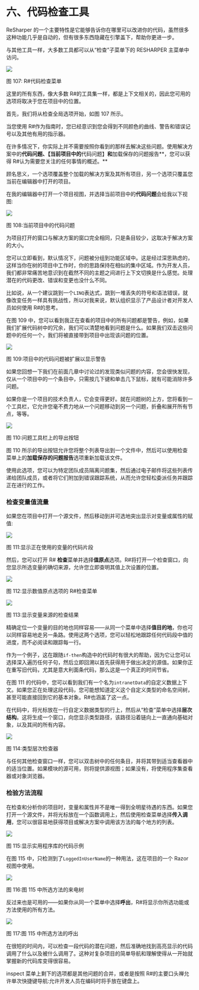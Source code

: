 # 六、代码检查工具

ReSharper 的一个主要特性是它能够告诉你在哪里可以改进你的代码，虽然很多这种功能几乎是自动的，但有很多东西隐藏在引擎盖下，帮助你更进一步。

与其他工具一样，大多数工具都可以从“检查”子菜单下的 RESHARPER 主菜单中访问。

![](img/image110.jpg)

图 107: R#代码检查菜单

这里的所有东西，像大多数 R#的工具集一样，都是上下文相关的，因此您可用的选项将取决于您在项目中的位置。

首先，我们将从检查全局选项开始，如图 107 所示。

当您使用 R#作为指南时，您已经意识到您会得到不同颜色的曲线、警告和错误记号以及其他有用的指示器。

在许多情况下，你实际上并不需要按照你看到的那样去解决这些问题。使用解决方案中的**代码问题、【当前项目中的**代码问题】**和**加载保存的问题报告**，您可以获得 R#认为需要您关注的任何事情的概述。**

顾名思义，一个选项覆盖整个加载的解决方案及其所有项目，另一个选项只覆盖您当前在编辑器中打开的项目。

在我的编辑器中打开一个项目视图，并选择当前项目中的**代码问题**会给我以下视图:

![](img/image111.jpg)

图 108:当前项目中的代码问题

为项目打开的窗口与解决方案的窗口完全相同，只是条目较少，这取决于解决方案的大小。

您可以立即看到，默认情况下，问题被分组到功能区域中。这是经过深思熟虑的，这样当你在树的项目中工作时，你的思路保持在相似的集中区域。作为开发人员，我们都非常痛苦地意识到在截然不同的主题之间进行上下文切换是什么感觉。处理潜在的代码更改、错误和变更也没什么不同。

比如说，从一个建议跳到一个`LINQ`表达式，跳到一堆丢失的符号和语法错误，就像改变任务一样具有挑战性，所以对我来说，默认组织显示了产品设计者对开发人员如何使用 R#的思考。

在图 109 中，您可以看到我正在查看的项目中的所有问题都是警告，例如，如果我们扩展代码树中的冗余，我们可以清楚地看到问题是什么。如果我们双击这些问题中的任何一个，我们将被直接带到项目中出现该问题的位置。

![](img/image112.jpg)

图 109:项目中的代码问题被扩展以显示警告

如果您回想一下我们在前面几章中讨论过的发现类似问题的内容，您会很快发现，仅从一个项目中的一个条目中，只需按几下键和单击几下鼠标，就有可能消除许多问题。

如果你是一个项目的技术负责人，它会变得更好。就在问题树的上方，您将看到一个工具栏，它允许您毫不费力地从一个问题移动到另一个问题，折叠和展开所有节点，等等。

![](img/image113.png)

图 110:问题工具栏上的导出按钮

图 110 所示的导出按钮允许您将整个列表导出到一个文件中，然后可以使用检查菜单上的**加载保存的问题报告**选项重新加载该文件。

使用此选项，您可以为特定团队成员隔离问题集，然后通过电子邮件将这些列表传递给团队成员，或者将它们附加到错误跟踪系统，从而允许您轻松委派任务并跟踪正在进行的工作。

### 检查变量值流量

如果您在项目中打开一个源文件，然后移动到并可选地突出显示对变量或属性的赋值:

![](img/image114.jpg)

图 111:显示正在使用的变量的代码片段

然后，您可以打开 R# **检查**菜单并选择**值原点**选项。R#将打开一个检查窗口，向您显示所选变量的确切来源，允许您立即查明其值上次设置的位置。

![](img/image115.jpg)

图 112:显示数值原点选项的 R#检查菜单

![](img/image116.jpg)

图 113:显示变量来源的检查结果

精确定位一个变量的目的地也同样容易——从同一个菜单中选择**值目的地**，你也可以同样容易地走另一条路。使用这两个选项，您可以轻松地跟踪任何代码段中值的进度，而不必阅读和跟踪每一行。

作为一个例子，这在跟随`if-then`构造中的代码时有很大的帮助，因为它让您可以选择深入遍历任何子句，然后立即回溯以首先获得用于做出决定的源值。如果你正在重写旧代码，尤其是意大利面条代码，那么这是一个真正的时间节省。

在图 111 的代码中，您可以看到我们有一个名为`intranetData`的自定义数据上下文。如果您正在处理这段代码，您可能想知道定义这个自定义类型的命名空间树，甚至可能直接回到它的基本对象。R#也涵盖了这一点。

在代码中，将光标放在一行自定义数据类型的行上，然后从“检查”菜单中选择**层次结构**。这将生成一个窗口，向您显示类型路径，该路径沿着链向上一直通向基础对象，以及其间的所有内容。

![](img/image117.jpg)

图 114:类型层次检查器

与任何其他检查窗口一样，您可以双击树中的任何条目，并将其带到适当查看器中的适当位置。如果模块的源可用，则将提供源视图；如果没有，将使用程序集查看器或对象浏览器。

### 检验方法流程

在检查和分析你的项目时，变量和属性并不是唯一得到全明星待遇的东西。如果您打开一个源文件，并将光标放在一个函数调用上，然后使用检查菜单选择**传入调用**，您可以很容易地获得项目或解决方案中调用该方法的每个地方的列表。

![](img/image118.jpg)

图 115:显示实用程序库的代码示例

在图 115 中，只检测到了`LoggedInUserName`的一种用法，这在项目的一个 Razor 视图中使用。

![](img/image119.jpg)

图 116:图 115 中所选方法的来电树

反过来也是可用的——如果你从同一个菜单中选择**呼出**，R#将显示你所选功能或方法使用的所有方法。

![](img/image120.jpg)

图 117:图 115 中所选方法的呼出

在很短的时间内，可以检查一段代码的潜在问题，然后准确地找到高亮显示的代码调用了什么以及被什么调用了。这种对复杂项目的简单导航和理解使得从一开始就掌握新的代码库变得很容易。

inspect 菜单上剩下的选项都是其他问题的合并，或者是按照 R#的主要口头禅允许单次快捷键导航:允许开发人员在编码时将手放在键盘上。